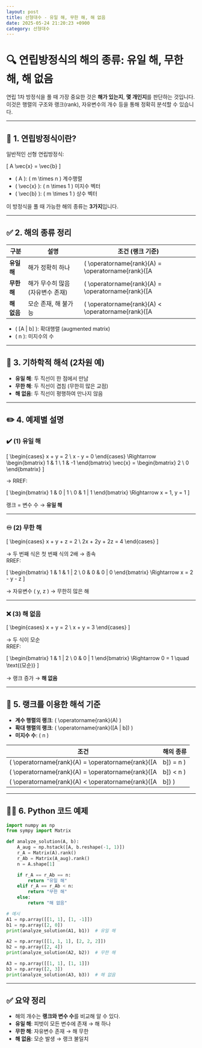 ```yaml
---
layout: post
title: 선형대수 - 유일 해, 무한 해, 해 없음
date: 2025-05-24 21:20:23 +0900
category: 선형대수
---
```

# 🔍 연립방정식의 해의 종류: 유일 해, 무한 해, 해 없음

연립 1차 방정식을 풀 때 가장 중요한 것은 **해가 있는지**, **몇 개인지**를 판단하는 것입니다.  
이것은 행렬의 구조와 랭크(rank), 자유변수의 개수 등을 통해 정확히 분석할 수 있습니다.

---

## 🧮 1. 연립방정식이란?

일반적인 선형 연립방정식:

\[
A \vec{x} = \vec{b}
\]

- \( A \): \( m \times n \) 계수행렬  
- \( \vec{x} \): \( n \times 1 \) 미지수 벡터  
- \( \vec{b} \): \( m \times 1 \) 상수 벡터

이 방정식을 풀 때 가능한 해의 종류는 **3가지**입니다.

---

## ✅ 2. 해의 종류 정리

| 구분 | 설명 | 조건 (랭크 기준) |
|------|------|------------------|
| **유일 해** | 해가 정확히 하나 | \( \operatorname{rank}(A) = \operatorname{rank}([A | b]) = n \) |
| **무한 해** | 해가 무수히 많음 (자유변수 존재) | \( \operatorname{rank}(A) = \operatorname{rank}([A | b]) < n \) |
| **해 없음** | 모순 존재, 해 불가능 | \( \operatorname{rank}(A) < \operatorname{rank}([A | b]) \) |

- \( [A | b] \): 확대행렬 (augmented matrix)
- \( n \): 미지수의 수

---

## 📐 3. 기하학적 해석 (2차원 예)

- **유일 해**: 두 직선이 한 점에서 만남
- **무한 해**: 두 직선이 겹침 (무한히 많은 교점)
- **해 없음**: 두 직선이 평행하여 만나지 않음

---

## ✏️ 4. 예제별 설명

### ✔️ (1) 유일 해

\[
\begin{cases}
x + y = 2 \\
x - y = 0
\end{cases}
\Rightarrow
\begin{bmatrix}
1 & 1 \\
1 & -1
\end{bmatrix}
\vec{x} =
\begin{bmatrix}
2 \\
0
\end{bmatrix}
\]

→ RREF:

\[
\begin{bmatrix}
1 & 0 | 1 \\
0 & 1 | 1
\end{bmatrix}
\Rightarrow x = 1, y = 1
\]

랭크 = 변수 수 → **유일 해**

---

### ♾️ (2) 무한 해

\[
\begin{cases}
x + y + z = 2 \\
2x + 2y + 2z = 4
\end{cases}
\]

→ 두 번째 식은 첫 번째 식의 2배 → 종속  
RREF:

\[
\begin{bmatrix}
1 & 1 & 1 | 2 \\
0 & 0 & 0 | 0
\end{bmatrix}
\Rightarrow x = 2 - y - z
\]

→ 자유변수 \( y, z \) → 무한히 많은 해

---

### ❌ (3) 해 없음

\[
\begin{cases}
x + y = 2 \\
x + y = 3
\end{cases}
\]

→ 두 식이 모순  
RREF:

\[
\begin{bmatrix}
1 & 1 | 2 \\
0 & 0 | 1
\end{bmatrix}
\Rightarrow 0 = 1 \quad \text{(모순)}
\]

→ 랭크 증가 → **해 없음**

---

## 🧠 5. 랭크를 이용한 해석 기준

- **계수 행렬의 랭크**: \( \operatorname{rank}(A) \)
- **확대 행렬의 랭크**: \( \operatorname{rank}([A | b]) \)
- **미지수 수**: \( n \)

| 조건 | 해의 종류 |
|------|------------|
| \( \operatorname{rank}(A) = \operatorname{rank}([A|b]) = n \) | 유일 해 |
| \( \operatorname{rank}(A) = \operatorname{rank}([A|b]) < n \) | 무한 해 |
| \( \operatorname{rank}(A) < \operatorname{rank}([A|b]) \) | 해 없음 |

---

## 🧑‍💻 6. Python 코드 예제

```python
import numpy as np
from sympy import Matrix

def analyze_solution(A, b):
    A_aug = np.hstack([A, b.reshape(-1, 1)])
    r_A = Matrix(A).rank()
    r_Ab = Matrix(A_aug).rank()
    n = A.shape[1]

    if r_A == r_Ab == n:
        return "유일 해"
    elif r_A == r_Ab < n:
        return "무한 해"
    else:
        return "해 없음"

# 예시
A1 = np.array([[1, 1], [1, -1]])
b1 = np.array([2, 0])
print(analyze_solution(A1, b1))  # 유일 해

A2 = np.array([[1, 1, 1], [2, 2, 2]])
b2 = np.array([2, 4])
print(analyze_solution(A2, b2))  # 무한 해

A3 = np.array([[1, 1], [1, 1]])
b3 = np.array([2, 3])
print(analyze_solution(A3, b3))  # 해 없음
```

---

## ✅ 요약 정리

- 해의 개수는 **랭크와 변수 수**를 비교해 알 수 있다.
- **유일 해**: 피벗이 모든 변수에 존재 → 해 하나
- **무한 해**: 자유변수 존재 → 해 무한
- **해 없음**: 모순 발생 → 랭크 불일치